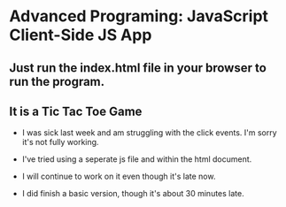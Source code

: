 # Advanced Programing: JavaScript Client-Side JS App

## Just run the index.html file in your browser to run the program.
## It is a Tic Tac Toe Game
- I was sick last week and am struggling with the click events.  I'm sorry it's not fully working.
- I've tried using a seperate js file and within the html document.
- I will continue to work on it even though it's late now.


- I did finish a basic version, though it's about 30 minutes late.
